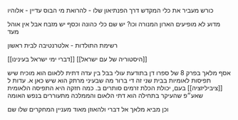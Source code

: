 

כורש מעביר את כלי המקדש דרך הפנתיאון שלו - להרואת מי הבוס עדיין - אלוהיו

מדוע לא מופיעים הארון המנורה וכו?
יש שם כלי כהונה וכסף
יש מזבח אבל אין אוהל מעד



רשימת התולדות - אלטרנטיבה לבית ראשון

[[דברי ימי ישראל בעינינו]]
[[היסטוריה של עם ישראל]]

אסף מלאך בפרק 8 של ספרו 
דן בתודעת עולי בבל בין עדה דתית ללאום
הוא מוכיח שיש תפיסות לאומיות בבית שני
זה די ברור
מה שבעיני מרתק הוא שיש כאן 
א. עדות ל [[ציביליזציה]] בעם, יכולת הכלת זרמים סותרים
ב. כמה חזקה היא התפיסה הלאומית
שאע״פ שהעיקר בתחילה הוא דתי
הלאום והממלכה מתעוררים בנפש האומה

וכן מביא מלאך אל דברי ולהאוזן מאוד מעניין המחקרים שלו שם